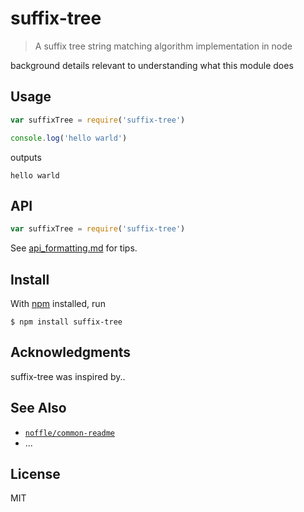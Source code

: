 # suffix-tree

> A suffix tree string matching algorithm implementation in node

background details relevant to understanding what this module does

## Usage

```js
var suffixTree = require('suffix-tree')

console.log('hello warld')
```

outputs

```
hello warld
```

## API

```js
var suffixTree = require('suffix-tree')
```

See [api_formatting.md](api_formatting.md) for tips.

## Install

With [npm](https://npmjs.org/) installed, run

```
$ npm install suffix-tree
```

## Acknowledgments

suffix-tree was inspired by..

## See Also

- [`noffle/common-readme`](https://github.com/noffle/common-readme)
- ...

## License

MIT

